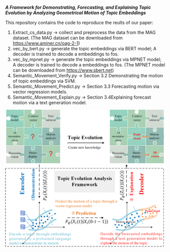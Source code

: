 ***A Framework for Demonstrating, Forecasting, and Explaining Topic Evolution by Analyzing Geometrical Motion of Topic Embeddings***

This repository contains the code to reproduce the reults of our paper:  
1. Extract_cs_data.py -> collect and preprocess the data from the MAG dataset. (The MAG dataset can be downloaded from https://www.aminer.cn/oag-2-1)
2. vec_by_bert.py -> generate the topic embeddings via BERT model; A decoder is trained to decode a embeddings to fos.
3. vec_by_mpnet.py -> generate the topic embeddings via MPNET model; A decoder is trained to decode a embeddings to fos. (The MPNET model can be downloaded from https://www.sbert.net)
4. Semantic_Movement_Verify.py -> Section 3.2	Demonstrating the motion of topic embeddings via SVM.
5. Semantic_Movement_Predict.py -> Section 3.3 Forecasting motion via vector regression models.
6. Semantic_Movement_Explain.py -> Section 3.4Explaining forecast motion via a text generation model.

![image text](https://github.com/WannaLearning/Demonstrating-Forecasting-and-Explaining-Topic-Evolution/blob/main/Figures-git/Figure%201.png "Problem definition")
